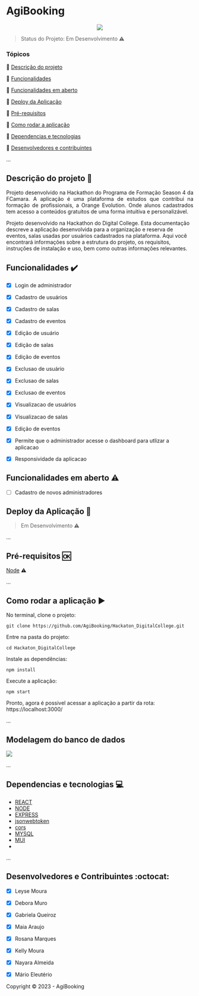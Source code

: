 <h1>AgiBooking</h1> 

<p align="center">
  <img src="./docs/login.jpeg"/>
</p>

> Status do Projeto:  Em Desenvolvimento :warning:

### Tópicos 

:small_blue_diamond: [Descrição do projeto](#descrição-do-projeto-page_with_curl)

:small_blue_diamond: [Funcionalidades](#funcionalidades-heavy_check_mark)

:small_blue_diamond: [Funcionalidades em aberto](#funcionalidades-em-aberto-warning)

:small_blue_diamond: [Deploy da Aplicação](#deploy-da-aplicação-dash)

:small_blue_diamond: [Pré-requisitos](#pré-requisitos-ok)

:small_blue_diamond: [Como rodar a aplicação](#como-rodar-a-aplicação-arrow_forward)

:small_blue_diamond: [Dependencias e tecnologias](#dependencias-e-tecnologias-computer)

:small_blue_diamond: [Desenvolvedores e contribuintes](#desenvolvedores-e-contribuintes-octocat) 

... 

## Descrição do projeto :page_with_curl: 

<p align="justify">
  Projeto desenvolvido na Hackathon do Programa de Formação Season 4 da FCamara. A aplicação é uma plataforma de estudos que contribui na formação de profissionais, a Orange Evolution. Onde alunos cadastrados tem acesso a conteúdos gratuitos de uma forma intuitiva e personalizável. 
  
  Projeto desenvolvido na Hackathon do Digital College. Esta documentação descreve a aplicação desenvolvida para a organização e reserva de eventos, salas usadas por usuários cadastrados na plataforma. Aqui você encontrará informações sobre a estrutura do projeto, os requisitos, instruções de instalação e uso, bem como outras informações relevantes.
</p>

## Funcionalidades :heavy_check_mark:

- [X] Login de administrador 
- [X] Cadastro de usuários
- [X] Cadastro de salas
- [X] Cadastro de eventos
- [X] Edição de usuário
- [X] Edição de salas
- [X] Edição de eventos
- [X] Exclusao de usuário
- [X] Exclusao de salas
- [X] Exclusao de eventos
- [X] Visualizacao de usuários
- [X] Visualizacao de salas
- [X] Edição de eventos
- [X] Permite que o administrador acesse o dashboard para utlizar a aplicacao
- [X] Responsividade da aplicacao


## Funcionalidades em aberto :warning:

- [ ] Cadastro de novos administradores


## Deploy da Aplicação :dash:

> Em Desenvolvimento :warning:

... 

## Pré-requisitos :ok:

[Node](MySQL) :warning: 

...

## Como rodar a aplicação :arrow_forward:

No terminal, clone o projeto: 

```
git clone https://github.com/AgiBooking/Hackaton_DigitalCollege.git

```
Entre na pasta do projeto: 

```
cd Hackaton_DigitalCollege
```
Instale as dependências: 

```
npm install
```
Execute a aplicação: 

```
npm start
```
Pronto, agora é possivel acessar a aplicação a partir da rota: https://localhost:3000/

... 


## Modelagem do banco de dados

<img src="./docs/banco.jpeg" />

... 

## Dependencias e tecnologias :computer:

- [REACT](https://react.dev/) 
- [NODE](https://nodejs.org/en/)
- [EXPRESS](https://expressjs.com/pt-br/)
- [jsonwebtoken](https://www.npmjs.com/package/jsonwebtoken)
- [cors](https://www.npmjs.com/package/cors)
- [MYSQL](https://www.mysql.com/)
- [MUI](https://mui.com/)
- 
...

## Desenvolvedores e Contribuintes :octocat:

- [X] Leyse Moura
- [X] Debora Muro
- [X] Gabriela Queiroz
- [X] Maia Araujo
- [X] Rosana Marques
- [X] Kelly Moura
- [X] Nayara Almeida
- [X] Mário Eleutério


Copyright :copyright: 2023 - AgiBooking

